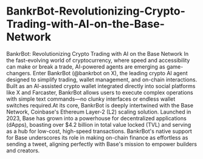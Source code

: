 # BankrBot-Revolutionizing-Crypto-Trading-with-AI-on-the-Base-Network
BankrBot: Revolutionizing Crypto Trading with AI on the Base Network
In the fast-evolving world of cryptocurrency, where speed and accessibility can make or break a trade, AI-powered agents are emerging as game-changers. Enter BankrBot (@bankrbot
 on X), the leading crypto AI agent designed to simplify trading, wallet management, and on-chain interactions. Built as an AI-assisted crypto wallet integrated directly into social platforms like X and Farcaster, BankrBot allows users to execute complex operations with simple text commands—no clunky interfaces or endless wallet switches required.At its core, BankrBot is deeply intertwined with the Base Network, Coinbase's Ethereum Layer-2 (L2) scaling solution. Launched in 2023, Base has grown into a powerhouse for decentralized applications (dApps), boasting over $4.2 billion in total value locked (TVL) and serving as a hub for low-cost, high-speed transactions. BankrBot's native support for Base underscores its role in making on-chain finance as effortless as sending a tweet, aligning perfectly with Base's mission to empower builders and creators.

